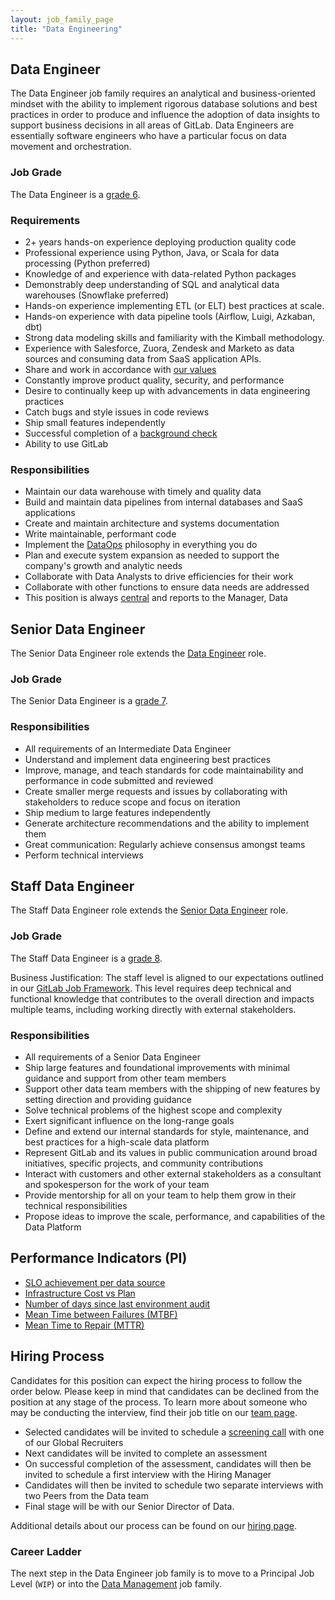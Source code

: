 ```yaml
---
layout: job_family_page
title: "Data Engineering"
---
```


## Data Engineer

The Data Engineer job family requires an analytical and business-oriented mindset with the ability to implement rigorous database solutions and best practices in order to produce and influence the adoption of data insights to support business decisions in all areas of GitLab. Data Engineers are essentially software engineers who have a particular focus on data movement and orchestration.

### Job Grade

The Data Engineer is a [grade 6](/handbook/total-rewards/compensation/compensation-calculator/#gitlab-job-grades).

### Requirements

* 2+ years hands-on experience deploying production quality code
* Professional experience using Python, Java, or Scala for data processing (Python preferred)
* Knowledge of and experience with data-related Python packages
* Demonstrably deep understanding of SQL and analytical data warehouses (Snowflake preferred)
* Hands-on experience implementing ETL (or ELT) best practices at scale.
* Hands-on experience with data pipeline tools (Airflow, Luigi, Azkaban, dbt)
* Strong data modeling skills and familiarity with the Kimball methodology.
* Experience with Salesforce, Zuora, Zendesk and Marketo as data sources and consuming data from SaaS application APIs.
* Share and work in accordance with [our values](/handbook/values/)
* Constantly improve product quality, security, and performance
* Desire to continually keep up with advancements in data engineering practices
* Catch bugs and style issues in code reviews
* Ship small features independently
* Successful completion of a [background check](/handbook/legal/gitlab-code-of-business-conduct-and-ethics/#background-checks)
* Ability to use GitLab

### Responsibilities

* Maintain our data warehouse with timely and quality data
* Build and maintain data pipelines from internal databases and SaaS applications
* Create and maintain architecture and systems documentation
* Write maintainable, performant code
* Implement the [DataOps](https://en.wikipedia.org/wiki/DataOps) philosophy in everything you do
* Plan and execute system expansion as needed to support the company's growth and analytic needs
* Collaborate with Data Analysts to drive efficiencies for their work
* Collaborate with other functions to ensure data needs are addressed
* This position is always [central](/handbook/business-ops/data-team/#-team-organization) and reports to the Manager, Data

## Senior Data Engineer

The Senior Data Engineer role extends the [Data Engineer](#responsibilities) role.

### Job Grade

The Senior Data Engineer is a [grade 7](/handbook/total-rewards/compensation/compensation-calculator/#gitlab-job-grades).

### Responsibilities

* All requirements of an Intermediate Data Engineer
* Understand and implement data engineering best practices
* Improve, manage, and teach standards for code maintainability and performance in code submitted and reviewed
* Create smaller merge requests and issues by collaborating with stakeholders to reduce scope and focus on iteration
* Ship medium to large features independently
* Generate architecture recommendations and the ability to implement them
* Great communication: Regularly achieve consensus amongst teams
* Perform technical interviews

## Staff Data Engineer

The Staff Data Engineer role extends the [Senior Data Engineer](#responsibilities) role.

### Job Grade

The Staff Data Engineer is a [grade 8](/handbook/total-rewards/compensation/compensation-calculator/#gitlab-job-grades).

Business Justification: The staff level is aligned to our expectations outlined in our [GitLab Job Framework](https://docs.google.com/spreadsheets/d/1FX4NBwF099uMBm7mGBtf1orIJZuHEjtiEa3jSbg9jJs/edit#gid=819074618). This level requires deep technical and functional knowledge that contributes to the overall direction and impacts multiple teams, including working directly with external stakeholders.

### Responsibilities

* All requirements of a Senior Data Engineer
* Ship large features and foundational improvements with minimal guidance and support from other team members
* Support other data team members with the shipping of new features by setting direction and providing guidance
* Solve technical problems of the highest scope and complexity
* Exert significant influence on the long-range goals
* Define and extend our internal standards for style, maintenance, and best practices for a high-scale data platform
* Represent GitLab and its values in public communication around broad initiatives, specific projects, and community contributions
* Interact with customers and other external stakeholders as a consultant and spokesperson for the work of your team
* Provide mentorship for all on your team to help them grow in their technical responsibilities
* Propose ideas to improve the scale, performance, and capabilities of the Data Platform

## Performance Indicators (PI)

*   [SLO achievement per data source](/handbook/business-ops/metrics/#slo-achievement-per-data-source)
*   [Infrastructure Cost vs Plan](/handbook/business-ops/metrics/#infrastructure-cost-vs-plan)
*   [Number of days since last environment audit](/handbook/business-ops/metrics/#number-of-days-since-last-environment-audit)
*   [Mean Time between Failures (MTBF)](/handbook/business-ops/metrics/#mean-time-between-failures-mtbf)
*   [Mean Time to Repair (MTTR)](/handbook/business-ops/metrics/#mean-time-to-repair-mttr)

## Hiring Process

Candidates for this position can expect the hiring process to follow the order below. Please keep in mind that candidates can be declined from the position at any stage of the process. To learn more about someone who may be conducting the interview, find their job title on our [team page](/company/team).

* Selected candidates will be invited to schedule a [screening call](/handbook/hiring/#screening-call) with one of our Global Recruiters
* Next candidates will be invited to complete an assessment
* On successful completion of the assessment, candidates will then be invited to schedule a first interview with the Hiring Manager
* Candidates will then be invited to schedule two separate interviews with two  Peers from the Data team
* Final stage will be with our Senior Director of Data. 

Additional details about our process can be found on our [hiring page](/handbook/hiring).

### Career Ladder

The next step in the Data Engineer job family is to move to a Principal Job Level (`WIP`) or into the [Data Management](/job-families/finance/manager-data/) job family. 

